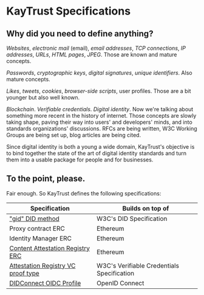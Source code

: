 # KayTrust Specifications

## Why did you need to define anything?

_Websites_, _electronic mail_ (email), _email addresses_, _TCP connections_, _IP addresses_, _URLs_, _HTML pages_, _JPEG_. Those are known and mature concepts.

_Passwords_, _cryptographic keys_, _digital signatures_, _unique identifiers_. Also mature concepts.

_Likes_, _tweets_, _cookies_, _browser-side scripts_, user profiles. Those are a bit younger but also well known.

_Blockchain_. _Verifiable credentials_. _Digital identity_. Now we're talking about something more recent in the history of internet. Those concepts are slowly taking shape, paving their way into users' and developers' minds, and into standards organizations' discussions. RFCs are being written, W3C Working Groups are being set up, blog articles are being cited.

Since digital identity is both a young a wide domain, KayTrust's objective is to bind together the state of the art of digital identity standards and turn them into a usable package for people and for businesses.

## To the point, please.

Fair enough. So KayTrust defines the following specifications:

| Specification                                                            | Builds on top of
| ------------------------------------------------------------------------ | ----------------
| ["gid" DID method](/Specs/GID-DID-Method)                                | W3C's DID Specification
| Proxy contract ERC                                                       | Ethereum
| Identity Manager ERC                                                     | Ethereum
| [Content Attestation Registry ERC](eip-content-attestation-registry)     | Ethereum
| [Attestation Registry VC proof type](attestation-registry-proof-type)    | W3C's Verifiable Credentials Specification
| [DIDConnect OIDC Profile](DIDConnect)                                    | OpenID Connect
